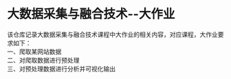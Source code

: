 # 大数据采集与融合技术--大作业
该仓库记录大数据采集与融合技术课程中大作业的相关内容，对应课程，大作业要求如下：  
一、爬取某网站数据  
二、对爬取数据进行预处理  
三、对预处理数据进行分析并可视化输出  
